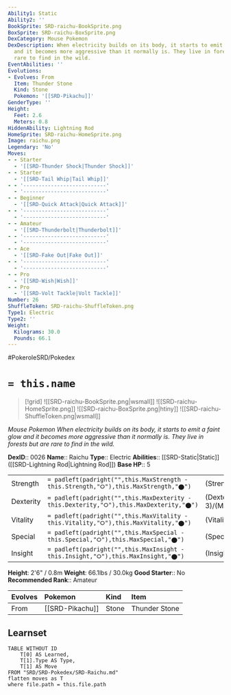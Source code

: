 ```yaml
---
Ability1: Static
Ability2: ''
BookSprite: SRD-raichu-BookSprite.png
BoxSprite: SRD-raichu-BoxSprite.png
DexCategory: Mouse Pokemon
DexDescription: When electricity builds on its body, it starts to emit a faint glow
  and it becomes more aggressive than it normally is. They live in forests but are
  rare to find in the wild.
EventAbilities: ''
Evolutions:
- Evolves: From
  Item: Thunder Stone
  Kind: Stone
  Pokemon: '[[SRD-Pikachu]]'
GenderType: ''
Height:
  Feet: 2.6
  Meters: 0.8
HiddenAbility: Lightning Rod
HomeSprite: SRD-raichu-HomeSprite.png
Image: raichu.png
Legendary: 'No'
Moves:
- - Starter
  - '[[SRD-Thunder Shock|Thunder Shock]]'
- - Starter
  - '[[SRD-Tail Whip|Tail Whip]]'
- - '---------------------------'
  - '---------------------------'
- - Beginner
  - '[[SRD-Quick Attack|Quick Attack]]'
- - '---------------------------'
  - '---------------------------'
- - Amateur
  - '[[SRD-Thunderbolt|Thunderbolt]]'
- - '---------------------------'
  - '---------------------------'
- - Ace
  - '[[SRD-Fake Out|Fake Out]]'
- - '---------------------------'
  - '---------------------------'
- - Pro
  - '[[SRD-Wish|Wish]]'
- - Pro
  - '[[SRD-Volt Tackle|Volt Tackle]]'
Number: 26
ShuffleToken: SRD-raichu-ShuffleToken.png
Type1: Electric
Type2: ''
Weight:
  Kilograms: 30.0
  Pounds: 66.1
---
```


#PokeroleSRD/Pokedex

# `= this.name`

> [!grid]
> ![[SRD-raichu-BookSprite.png|wsmall]]
> ![[SRD-raichu-HomeSprite.png]]
> ![[SRD-raichu-BoxSprite.png|htiny]]
> ![[SRD-raichu-ShuffleToken.png|wsmall]]


*Mouse Pokemon*
*When electricity builds on its body, it starts to emit a faint glow and it becomes more aggressive than it normally is. They live in forests but are rare to find in the wild.*

**DexID**:: 0026
**Name**:: Raichu
**Type**:: Electric
**Abilities**:: [[SRD-Static|Static]] ([[SRD-Lightning Rod|Lightning Rod]])
**Base HP**:: 5

|           |                                                                                        |                                          |
| --------- | -------------------------------------------------------------------------------------- | ---------------------------------------- |
| Strength  | `= padleft(padright("",this.MaxStrength - this.Strength,"⭘"),this.MaxStrength,"⬤")`    | (Strength::2)/(MaxStrength::5)   |
| Dexterity | `= padleft(padright("",this.MaxDexterity - this.Dexterity,"⭘"),this.MaxDexterity,"⬤")` | (Dexterity:: 3)/(MaxDexterity::6) |
| Vitality  | `= padleft(padright("",this.MaxVitality - this.Vitality,"⭘"),this.MaxVitality,"⬤")`    | (Vitality::2)/(MaxVitality::4)   |
| Special   | `= padleft(padright("",this.MaxSpecial - this.Special,"⭘"),this.MaxSpecial,"⬤")`       | (Special::3)/(MaxSpecial::6)     |
| Insight   | `= padleft(padright("",this.MaxInsight - this.Insight,"⭘"),this.MaxInsight,"⬤")`       | (Insight::2)/(MaxInsight::5)     |

**Height**: 2'6" / 0.8m
**Weight**: 66.1lbs / 30.0kg
**Good Starter**:: No
**Recommended Rank**:: Amateur

| Evolves   | Pokemon         | Kind   | Item          |
|:----------|:----------------|:-------|:--------------|
| From      | [[SRD-Pikachu]] | Stone  | Thunder Stone |

## Learnset

```dataview
TABLE WITHOUT ID
    T[0] AS Learned,
    T[1].Type AS Type,
    T[1] AS Move
FROM "SRD/SRD-Pokedex/SRD-Raichu.md"
flatten moves as T
where file.path = this.file.path
```
